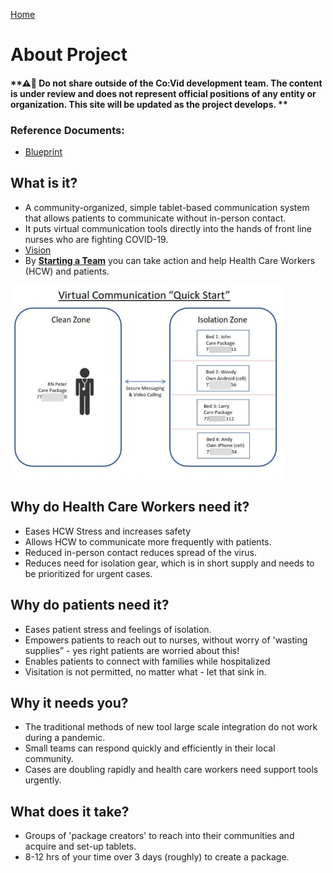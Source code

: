 [Home](index.md)
# About Project

#### **⚠🛑 Do not share outside of the Co:Vid development team. The content is under review and does not represent official positions of any entity or organization. This site will be updated as the project develops. **

### Reference Documents:
 - [Blueprint](documents\cvt_blueprint.pdf)

## What is it?
* A community-organized, simple tablet-based communication system that allows patients to communicate without in-person contact.
* It puts virtual communication tools directly into the hands of front line nurses who are fighting COVID-19.
* [Vision](https://www.youtube.com/watch?v=gajnUINAbZY)
* By [**Starting a Team**](help_steps.md) you can take action and help Health Care Workers (HCW) and patients.

![Quickstart](.\assets\quickstart.png)

## Why do Health Care Workers need it?
* Eases HCW Stress and increases safety
* Allows HCW to communicate more frequently with patients.
* Reduced in-person contact reduces spread of the virus.
* Reduces need for isolation gear, which is in short supply and needs to be prioritized for urgent cases.

## Why do patients need it?
* Eases patient stress and feelings of isolation.
* Empowers patients to reach out to nurses, without worry of  'wasting supplies” - yes right patients are worried about this!
* Enables patients to connect with families while hospitalized
* Visitation is not permitted, no matter what - let that sink in.

## Why it needs you?
* The traditional methods of new tool large scale integration do not work during a pandemic.
* Small teams can respond quickly and efficiently in their local community.
* Cases are doubling rapidly and health care workers need support tools urgently.

## What does it take?
* Groups of 'package creators' to reach into their communities and acquire and set-up tablets.
* 8-12 hrs of your time over 3 days (roughly) to create a package.
